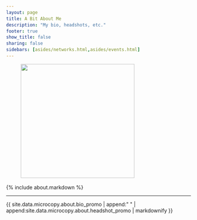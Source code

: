 ```yaml
---
layout: page
title: A Bit About Me
description: "My bio, headshots, etc."
footer: true
show_title: false
sharing: false
sidebars: [asides/networks.html,asides/events.html]
---
```


<figure id="headshot-2014" class="media-container media-container--right">
<img class="photo" src="/i/headshots/2014-sm.jpg" srcset="/i/headshots/2014-sm.jpg 310w, /i/headshots/2014.jpg 713w" alt="" width="310" height="310">
</figure>

{% include about.markdown %}

<hr>

{{ site.data.microcopy.about.bio_promo | append:" " | append:site.data.microcopy.about.headshot_promo | markdownify }}